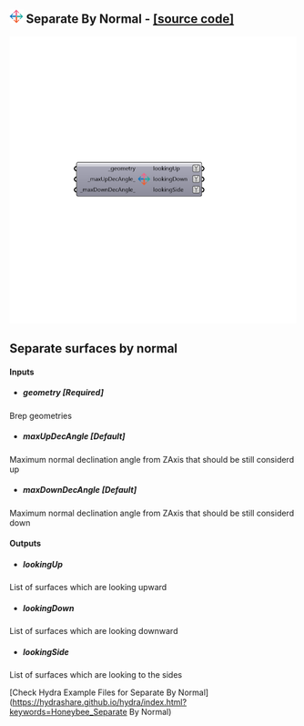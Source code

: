 ## ![](../../images/icons/Separate_By_Normal.png) Separate By Normal - [[source code]](https://github.com/mostaphaRoudsari/honeybee/tree/master/src/Honeybee_Separate%20By%20Normal.py)

![](../../images/components/Separate_By_Normal.png)

Separate surfaces by normal
 -
 

#### Inputs
* ##### geometry [Required]
Brep geometries
* ##### maxUpDecAngle [Default]
Maximum normal declination angle from ZAxis that should be still considerd up
* ##### maxDownDecAngle [Default]
Maximum normal declination angle from ZAxis that should be still considerd down

#### Outputs
* ##### lookingUp
List of surfaces which are looking upward
* ##### lookingDown
List of surfaces which are looking downward
* ##### lookingSide
List of surfaces which are looking to the sides


[Check Hydra Example Files for Separate By Normal](https://hydrashare.github.io/hydra/index.html?keywords=Honeybee_Separate By Normal)
